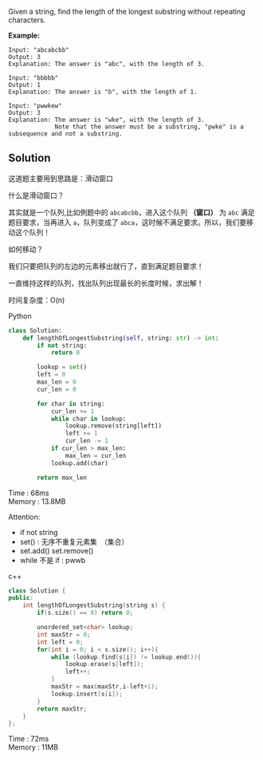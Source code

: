 Given a string, find the length of the longest substring without repeating characters.

**Example:**
```
Input: "abcabcbb"
Output: 3 
Explanation: The answer is "abc", with the length of 3.

Input: "bbbbb"
Output: 1
Explanation: The answer is "b", with the length of 1.

Input: "pwwkew"
Output: 3
Explanation: The answer is "wke", with the length of 3. 
             Note that the answer must be a substring, "pwke" is a subsequence and not a substring.
```

## Solution
这道题主要用到思路是：滑动窗口

什么是滑动窗口？

其实就是一个队列,比如例题中的 ```abcabcbb```，进入这个队列 **（窗口）** 为 ```abc``` 满足题目要求，当再进入 ```a```，队列变成了 ```abca```，这时候不满足要求。所以，我们要移动这个队列！

如何移动？

我们只要把队列的左边的元素移出就行了，直到满足题目要求！

一直维持这样的队列，找出队列出现最长的长度时候，求出解！

时间复杂度：O(n)

Python
```python
class Solution:
    def lengthOfLongestSubstring(self, string: str) -> int:
        if not string:
            return 0

        lookup = set()
        left = 0
        max_len = 0
        cur_len = 0

        for char in string:
            cur_len += 1
            while char in lookup:
                lookup.remove(string[left])
                left += 1
                cur_len -= 1
            if cur_len > max_len:
                max_len = cur_len
            lookup.add(char)

        return max_len
```
Time : 68ms  
Memory : 13.8MB

Attention:
- if not string
- set() : 无序不重复元素集　（集合）
- set.add()  set.remove()
- while 不是 if : pwwb

c++
```c++
class Solution {
public:
    int lengthOfLongestSubstring(string s) {
        if(s.size() == 0) return 0;

        unordered_set<char> lookup;
        int maxStr = 0;
        int left = 0;
        for(int i = 0; i < s.size(); i++){
            while (lookup.find(s[i]) != lookup.end()){
                lookup.erase(s[left]);
                left++;
            }
            maxStr = max(maxStr,i-left+1);
            lookup.insert(s[i]);
    	}
        return maxStr;
    }
};

```
Time : 72ms  
Memory : 11MB
